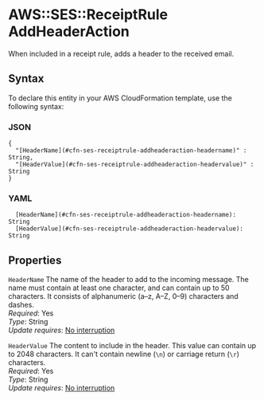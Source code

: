 # AWS::SES::ReceiptRule AddHeaderAction<a name="aws-properties-ses-receiptrule-addheaderaction"></a>

When included in a receipt rule, adds a header to the received email\.

## Syntax<a name="aws-properties-ses-receiptrule-addheaderaction-syntax"></a>

To declare this entity in your AWS CloudFormation template, use the following syntax:

### JSON<a name="aws-properties-ses-receiptrule-addheaderaction-syntax.json"></a>

```
{
  "[HeaderName](#cfn-ses-receiptrule-addheaderaction-headername)" : String,
  "[HeaderValue](#cfn-ses-receiptrule-addheaderaction-headervalue)" : String
}
```

### YAML<a name="aws-properties-ses-receiptrule-addheaderaction-syntax.yaml"></a>

```
  [HeaderName](#cfn-ses-receiptrule-addheaderaction-headername): String
  [HeaderValue](#cfn-ses-receiptrule-addheaderaction-headervalue): String
```

## Properties<a name="aws-properties-ses-receiptrule-addheaderaction-properties"></a>

`HeaderName`  <a name="cfn-ses-receiptrule-addheaderaction-headername"></a>
The name of the header to add to the incoming message\. The name must contain at least one character, and can contain up to 50 characters\. It consists of alphanumeric \(a–z, A–Z, 0–9\) characters and dashes\.  
*Required*: Yes  
*Type*: String  
*Update requires*: [No interruption](https://docs.aws.amazon.com/AWSCloudFormation/latest/UserGuide/using-cfn-updating-stacks-update-behaviors.html#update-no-interrupt)

`HeaderValue`  <a name="cfn-ses-receiptrule-addheaderaction-headervalue"></a>
The content to include in the header\. This value can contain up to 2048 characters\. It can't contain newline \(`\n`\) or carriage return \(`\r`\) characters\.  
*Required*: Yes  
*Type*: String  
*Update requires*: [No interruption](https://docs.aws.amazon.com/AWSCloudFormation/latest/UserGuide/using-cfn-updating-stacks-update-behaviors.html#update-no-interrupt)